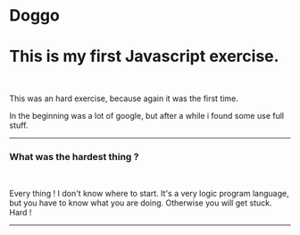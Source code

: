 # Doggo
<h1> This is my first Javascript exercise.</h1>
<br>
<p> This was an hard exercise, because again it was the first time.<p>
In the beginning was a lot of google, but after a while i found some use full stuff.</p>
<hr>
<h3> What was the hardest thing ? </h3>
<br>
<p> Every thing ! I don't know where to start. It's a very logic program language, but you have to know what you are doing. Otherwise you will get stuck. Hard ! <p>
<hr>
